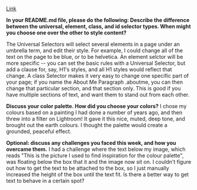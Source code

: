 [Link](./Images/screenshot.jpg)


 <b>In your README.md file, please do the following:
Describe the difference between the universal, element, class, and id selector types. When might you choose one over the other to style content?</b>

The Universal Selectors will select several elements in a page under an umbrella term, and edit their style. For example, I could change all of the text on the page to be blue, or to be helvetica.
An element selctor will be more specific -- you can set the basic rules with a Universal Selector, but add a clause for, say, H1's styles, and all H1 styles would reflect that change.
A class Selector makes it very easy to change one specific part of your page; if you name the About Me Paragraph .aboutme, you can then change that particular section, and that section only. This is good if you have multiple sections of text, and want them to stand out from each other.

<b>Discuss your color palette. How did you choose your colors?</b>
I chose my colours based on a painting I had done a number of years ago, and then threw into a filter on Lightroom! It gave it this nice, muted, deep tone, and brought out the earth colours. I thought the palette would create a grounded, peaceful effect.

<b>Optional: discuss any challenges you faced this week, and how you overcame them.</b>
I had a challenge where the text below my image, which reads "This is the picture I used to find inspiration for the colour palette", was floating below the box that it and the image now sit on. I couldn't figure out how to get the text to be attached to the box, so I just manually increased the height of the box until the text fit. Is there a better way to get text to behave in a certain spot?